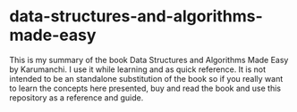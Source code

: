 # data-structures-and-algorithms-made-easy
This is my summary of the book Data Structures and Algorithms Made Easy by Karumanchi. I use it while learning and as quick reference. It is not intended to be an standalone substitution of the book so if you really want to learn the concepts here presented, buy and read the book and use this repository as a reference and guide.
